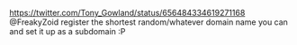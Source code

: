 https://twitter.com/Tony_Gowland/status/656484334619271168 @FreakyZoid register the shortest random/whatever domain name you can and set it up as a subdomain :P